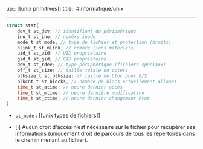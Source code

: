 up:: [[unix primitives]]
title::
#informatique/unix 

---

```C
struct stat{  
    dev_t st_dev; // identifiant du périphérique  
    ino_t st_ino; // numéro inode  
    mode_t st_mode; // type de fichier et protection (droits)  
    nlink_t st_nlink; // nombre liens matériels  
    uid_t st_uid; // UID propriétaire  
    gid_t st_gid; // GID propriétaire  
    dev_t st_rdev; // type périphérique (fichiers spéciaux)  
    off_t st_size; // taille totale en octets  
    blksize_t st_blksize; // taille de bloc pour E/S  
    blkcnt_t st_blocks; // nombre de blocs actuellement alloués  
    time_t st_atime; // heure dernier accès  
    time_t st_mtime; // heure dernière modification  
    time_t st_ctime; // heure dernier changement état  
}  
```
 - `st_mode` : [[unix types de fichiers]]

 - [i]  Aucun droit d'accès n’est nécessaire sur le fichier pour récupérer ses informations (uniquement droit de parcours de tous les répertoires dans le chemin menant au fichier).